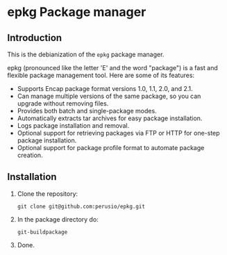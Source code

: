 # epkg Package manager

## Introduction

This is the debianization of the `epkg` package manager.

epkg (pronounced like the letter 'E' and the word "package") is a fast
and flexible package management tool.  Here are some of its features:

 * Supports Encap package format versions 1.0, 1.1, 2.0, and 2.1.
 * Can manage multiple versions of the same package, so you can upgrade
   without removing files.
 * Provides both batch and single-package modes.
 * Automatically extracts tar archives for easy package installation.
 * Logs package installation and removal.
 * Optional support for retrieving packages via FTP or HTTP for one-step
    package installation.
 * Optional support for package profile format to automate package
   creation.

## Installation

 1. Clone the repository:
    
        git clone git@github.com:perusio/epkg.git

 2. In the package directory do:
    
        git-buildpackage
       
 3. Done.
